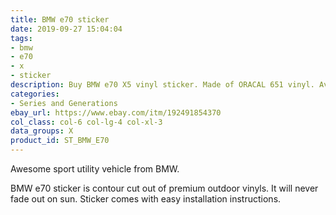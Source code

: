 ```yaml
---
title: BMW e70 sticker
date: 2019-09-27 15:04:04
tags:
- bmw
- e70
- x
- sticker
description: Buy BMW e70 X5 vinyl sticker. Made of ORACAL 651 vinyl. Available in different colors.
categories:
- Series and Generations
ebay_url: https://www.ebay.com/itm/192491854370
col_class: col-6 col-lg-4 col-xl-3
data_groups: X
product_id: ST_BMW_E70
---
```


Awesome sport utility vehicle from BMW.

<!-- more -->
<!-- {% asset_img content-image bmw-e70-sticker-window.jpg 500 500 'BMW e70 vinyl sport drift stance sticker"BMW e70 vinyl sport drift stance sticker"' %} -->

BMW e70 sticker is contour cut out of premium outdoor vinyls. It will never fade out on sun. Sticker comes with easy installation instructions. 